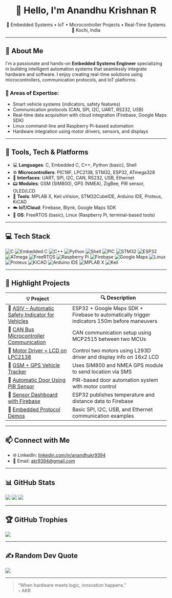 <h1 align="center">👋 Hello, I'm Anandhu Krishnan R</h1>
<p align="center">
🚗 Embedded Systems • IoT • Microcontroller Projects • Real-Time Systems <br>
📍 Kochi, India
</p>

---

## 🧠 About Me

I'm a passionate and hands-on **Embedded Systems Engineer** specializing in building intelligent automation systems that seamlessly integrate hardware and software. I enjoy creating real-time solutions using microcontrollers, communication protocols, and IoT platforms.

### 🔬 Areas of Expertise:
- Smart vehicle systems (indicators, safety features)
- Communication protocols (CAN, SPI, I2C, UART, RS232, USB)
- Real-time data acquisition with cloud integration (Firebase, Google Maps SDK)
- Linux command-line and Raspberry Pi-based automation
- Hardware integration using motor drivers, sensors, and displays

---

## 🔧 Tools, Tech & Platforms

- 💻 **Languages**: C, Embedded C, C++, Python (basic), Shell
- ⚙️ **Microcontrollers**: PIC18F, LPC2138, STM32, ESP32, ATmega328
- 📡 **Interfaces**: UART, SPI, I2C, CAN, RS232, USB, Ethernet
- 📟 **Modules**: GSM (SIM800), GPS (NMEA), ZigBee, PIR sensor, OLED/LCD
- 🧰 **Tools**: MPLAB X, Keil uVision, STM32CubeIDE, Arduino IDE, Proteus, KiCAD
- ☁️ **IoT/Cloud**: Firebase, Blynk, Google Maps SDK
- 🧠 **OS**: FreeRTOS (basic), Linux (Raspberry Pi, terminal-based tools)

---

## 💻 Tech Stack

![C](https://img.shields.io/badge/C-00599C?style=flat&logo=c&logoColor=white)
![Embedded C](https://img.shields.io/badge/Embedded%20C-00599C?style=flat&logo=c&logoColor=white)
![C++](https://img.shields.io/badge/C++-00599C?style=flat&logo=c%2B%2B&logoColor=white)
![Python](https://img.shields.io/badge/Python-3776AB?style=flat&logo=python&logoColor=white)
![Shell](https://img.shields.io/badge/Shell-121011?style=flat&logo=gnu-bash&logoColor=white)
![PIC](https://img.shields.io/badge/PIC-000000?style=flat&logo=Microchip&logoColor=white)
![STM32](https://img.shields.io/badge/STM32-03234B?style=flat&logo=stmicroelectronics&logoColor=white)
![ESP32](https://img.shields.io/badge/ESP32-000000?style=flat&logo=espressif&logoColor=white)
![ATmega](https://img.shields.io/badge/ATmega-000000?style=flat&logo=atmel&logoColor=white)
![FreeRTOS](https://img.shields.io/badge/FreeRTOS-00B5AD?style=flat&logo=freertos&logoColor=white)
![Raspberry Pi](https://img.shields.io/badge/Raspberry%20Pi-A22846?style=flat&logo=raspberry-pi&logoColor=white)
![Firebase](https://img.shields.io/badge/Firebase-FFCA28?style=flat&logo=firebase&logoColor=black)
![Google Maps](https://img.shields.io/badge/Google%20Maps-4285F4?style=flat&logo=google-maps&logoColor=white)
![Linux](https://img.shields.io/badge/Linux-FCC624?style=flat&logo=linux&logoColor=black)
![Proteus](https://img.shields.io/badge/Proteus-0082C9?style=flat)
![KiCAD](https://img.shields.io/badge/KiCAD-314CB6?style=flat&logo=kicad&logoColor=white)
![Arduino IDE](https://img.shields.io/badge/Arduino_IDE-00979D?style=flat&logo=arduino&logoColor=white)
![MPLAB X](https://img.shields.io/badge/MPLAB%20X-ED1C24?style=flat&logo=microchip&logoColor=white)
![Keil](https://img.shields.io/badge/Keil-uVision-blue)

---
## 🚀 Highlight Projects

| 💡 Project | 🔍 Description |
|-----------|----------------|
| 🔗 [ASIV – Automatic Safety Indicator for Vehicles](https://github.com/akr070/ASIV) | ESP32 + Google Maps SDK + Firebase to automatically trigger indicators 150m before maneuvers |
| 🔗 [CAN Bus Microcontroller Communication](https://github.com/akr070/can-demo) | CAN communication setup using MCP2515 between two MCUs |
| 🔗 [Motor Driver + LCD on LPC2138](https://github.com/akr070/lpc2138-motor-lcd) | Control two motors using L293D driver and display info on 16x2 LCD |
| 🔗 [GSM + GPS Vehicle Tracker](https://github.com/akr070/gsm-gps-tracker) | Uses SIM800 and NMEA GPS module to send location via SMS |
| 🔗 [Automatic Door Using PIR Sensor](https://github.com/akr070/pir-auto-door) | PIR-based door automation system with motor control |
| 🔗 [Sensor Dashboard with Firebase](https://github.com/akr070/iot-sensor-cloud) | ESP32 publishes temperature and distance data to Firebase |
| 🔗 [Embedded Protocol Demos](https://github.com/akr070/embedded-protocols) | Basic SPI, I2C, USB, and Ethernet communication examples |

---

## 📫 Connect with Me

- 🌐 LinkedIn: [linkedin.com/in/anandhukr9394](https://www.linkedin.com/in/anandhukr9394)
- 📧 Email: akr9394@gmail.com

---

## 📊 GitHub Stats

![](https://github-readme-stats.vercel.app/api?username=akr070&theme=radical&hide_border=false&include_all_commits=true&count_private=true)
![](https://github-readme-streak-stats.herokuapp.com/?user=akr070&theme=radical&hide_border=false)
![](https://github-readme-stats.vercel.app/api/top-langs/?username=akr070&theme=radical&hide_border=false&layout=compact)

---

## 🏆 GitHub Trophies

![](https://github-profile-trophy.vercel.app/?username=akr070&theme=radical&no-frame=false&no-bg=false&margin-w=4)

---

## ✍️ Random Dev Quote

![](https://quotes-github-readme.vercel.app/api?type=horizontal&theme=radical)

---
> “When hardware meets logic, innovation happens.”  
> – AKR
